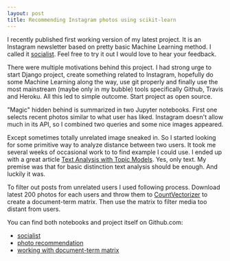 ```yaml
---
layout: post
title: Recommending Instagram photos using scikit-learn
---
```


I recently published first working version of my latest project. It is an Instagram newsletter based on pretty basic Machine Learning method. I called it [socialist](http://socialist.rousek.name). Feel free to try it out I would love to hear your feedback.

There were multiple motivations behind this project. I had strong urge to start Django project, create something related to Instagram, hopefully do some Machine Learning along the way, use git properly and finally use the most mainstream (maybe only in my bubble) tools specifically Github, Travis and Heroku. All this led to simple outcome. Start project as open source.

"Magic" hidden behind is summarized in two Jupyter notebooks. First one selects recent photos similar to what user has liked. Instagram doesn't allow much in its API, so I combined two queries and some nice images appeared.

Except sometimes totally unrelated image sneaked in. So I started looking for some primitive way to analyze distance between two users. It took me several weeks of occasional work to to find example I could use. I ended up with a great article [Text Analysis with Topic Models](https://www.de.dariah.eu/tatom/working_with_text.html). Yes, only text. My premise was that for basic distinction text analysis should be enough. And luckily it was.

To filter out posts from unrelated users I used following process. Download latest 200 photos for each users and throw them to [CountVectorizer](http://scikit-learn.org/stable/modules/generated/sklearn.feature_extraction.text.CountVectorizer.html) to create a document-term matrix. Then use the matrix to filter media too distant from users.

You can find both notebooks and project itself on Github.com:

- [socialist](https://github.com/stlk/socialist)
- [photo recommendation](https://github.com/stlk/socialist/blob/master/jupyter/photo_recomendation.ipynb)
- [working with document-term matrix](https://github.com/stlk/datatalks/blob/master/instagram/mds.ipynb)
